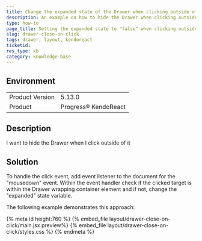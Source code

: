 ```yaml
---
title: Change the expanded state of the Drawer when clicking outside of it
description: An example on how to hide the Drawer when clicking outside of it
type: how-to
page_title: Setting the expanded state to "false" when clicking outside of the Drawer - KendoReact Drawer
slug: drawer-close-on-click
tags: drawer, layout, kendoreact
ticketid: 
res_type: kb
category: knowledge-base
---
```


## Environment

<table>
	<tbody>
		<tr>
			<td>Product Version</td>
			<td>5.13.0</td>
		</tr>
		<tr>
			<td>Product</td>
			<td>Progress® KendoReact</td>
		</tr>
	</tbody>
</table>

## Description
I want to hide the Drawer when I click outside of it
 
## Solution
To handle the click event, add event listener to the document for the "mousedown" event. Within the event handler check if the clicked target is within the Drawer wrapping container element and if not, change the "expanded" state variable.

The following example demonstrates this approach:

{% meta id height:760 %}
{% embed_file layout/drawer-close-on-click/main.jsx preview%}
{% embed_file layout/drawer-close-on-click/styles.css %}
{% endmeta %}
